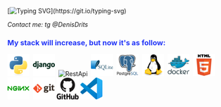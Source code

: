 [![Typing SVG](https://readme-typing-svg.herokuapp.com?color=%0000ff&lines=I'm+Denis.+Study+and+like+Python.)](https://git.io/typing-svg)

_Contact me: tg @DenisDrits_

<h3><span style="color: #2336f7"> My stack will increase, but now it's as follow:</span></h3>

<div>
  <img src="https://github.com/devicons/devicon/blob/master/icons/python/python-original.svg" title="Python" alt="Python" width="50" height="50"/>&nbsp;  
  <img src="https://github.com/devicons/devicon/blob/master/icons/django/django-plain-wordmark.svg" title="Django" alt="Django" width="50" height="50"/>&nbsp;
  <img src="https://user-images.githubusercontent.com/25181517/192107858-fe19f043-c502-4009-8c47-476fc89718ad.png" title="RestApi" alt="RestApi" width="50" height="50"/>&nbsp;
  <img src="https://github.com/devicons/devicon/blob/master/icons/sqlite/sqlite-original-wordmark.svg" title="Sqlite" alt="Sqlite" width="50" height="50"/>&nbsp;  
  <img src="https://github.com/devicons/devicon/blob/master/icons/postgresql/postgresql-original-wordmark.svg" title="Postgresql" alt="Postgresql" width="50" height="50"/>&nbsp;
  <img src="https://github.com/devicons/devicon/blob/master/icons/linux/linux-original.svg" title="Linux" alt="Linux" width="50" height="50"/>&nbsp;
  <img src="https://github.com/devicons/devicon/blob/master/icons/docker/docker-original-wordmark.svg" title="Docker" alt="Docker" width="50" height="50"/>&nbsp;
  <img src="https://github.com/devicons/devicon/blob/master/icons/html5/html5-original-wordmark.svg" title="HTML5" alt="HTML" width="50" height="50"/>&nbsp;
  <img src="https://github.com/devicons/devicon/blob/master/icons/nginx/nginx-original.svg" title="Nginx" alt="Nginx" width="50" height="50"/>&nbsp;
  <img src="https://github.com/devicons/devicon/blob/master/icons/git/git-original-wordmark.svg" title="Git" **alt="Git" width="50" height="50"/>
  <img src="https://github.com/devicons/devicon/blob/master/icons/github/github-original-wordmark.svg" title="GitHub" **alt="GitHub" width="50" height="50"/>
  <img src="https://github.com/devicons/devicon/blob/master/icons/vscode/vscode-original.svg" title="VSCode" **alt="VSCode" width="50" height="50"/>
</div>
